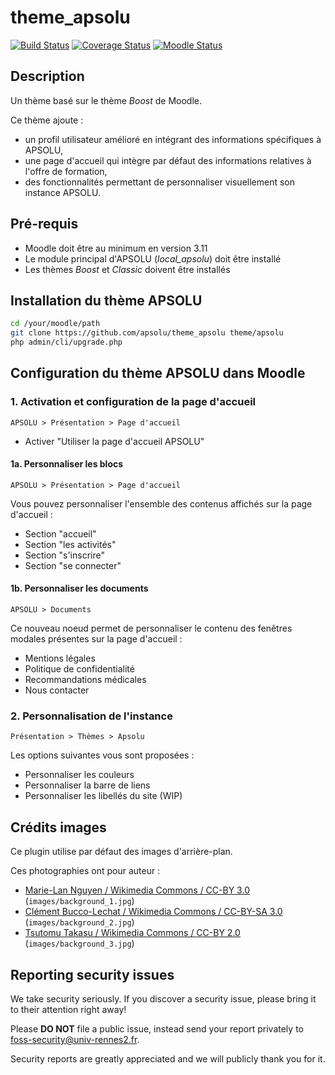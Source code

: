 # theme_apsolu

[![Build Status](https://github.com/apsolu/theme_apsolu/actions/workflows/moodle-ci.yml/badge.svg?branch=main)](https://github.com/apsolu/theme_apsolu/actions)
[![Coverage Status](https://coveralls.io/repos/github/apsolu/theme_apsolu/badge.svg?branch=main)](https://coveralls.io/github/apsolu/theme_apsolu?branch=main)
[![Moodle Status](https://img.shields.io/badge/moodle-5.0-blue)](https://moodle.org)

## Description

Un thème basé sur le thème *Boost* de Moodle.

Ce thème ajoute :
* un profil utilisateur amélioré en intégrant des informations spécifiques à APSOLU,
* une page d'accueil qui intègre par défaut des informations relatives à l'offre de formation,
* des fonctionnalités permettant de personnaliser visuellement son instance APSOLU.

## Pré-requis
* Moodle doit être au minimum en version 3.11
* Le module principal d'APSOLU (*local_apsolu*) doit être installé
* Les thèmes *Boost* et *Classic* doivent être installés

## Installation du thème APSOLU

```bash
cd /your/moodle/path
git clone https://github.com/apsolu/theme_apsolu theme/apsolu
php admin/cli/upgrade.php
```

## Configuration du thème APSOLU dans Moodle
### 1. Activation et configuration de la page d'accueil

`APSOLU > Présentation > Page d'accueil`
* Activer "Utiliser la page d'accueil APSOLU"

#### 1a. Personnaliser les blocs

`APSOLU > Présentation > Page d'accueil`

Vous pouvez personnaliser l'ensemble des contenus affichés sur la page d'accueil :
* Section "accueil"
* Section "les activités"
* Section "s'inscrire"
* Section "se connecter"

#### 1b. Personnaliser les documents

`APSOLU > Documents`

Ce nouveau noeud permet de personnaliser le contenu des fenêtres modales présentes sur la page d'accueil :
* Mentions légales
* Politique de confidentialité
* Recommandations médicales
* Nous contacter

### 2. Personnalisation de l'instance
`Présentation > Thèmes > Apsolu`

Les options suivantes vous sont proposées :
* Personnaliser les couleurs
* Personnaliser la barre de liens
* Personnaliser les libellés du site (WIP)

## Crédits images
Ce plugin utilise par défaut des images d'arrière-plan.

Ces photographies ont pour auteur :
- [Marie-Lan Nguyen / Wikimedia Commons / CC-BY 3.0](https://commons.wikimedia.org/wiki/File:Kovalev_v_Szilagyi_2013_Fencing_WCH_SMS-IN_t194135.jpg) (`images/background_1.jpg`)
- [Clément Bucco-Lechat / Wikimedia Commons / CC-BY-SA 3.0](https://commons.wikimedia.org/wiki/File:USO-Sale_Sharks_-_20131205_-_Ballon_flottant.jpg) (`images/background_2.jpg`)
- [Tsutomu Takasu / Wikimedia Commons / CC-BY 2.0](https://commons.wikimedia.org/wiki/File:Flickr_-_tpower1978_-_Aeon_Cup_%282%29.jpg) (`images/background_3.jpg`)


## Reporting security issues

We take security seriously. If you discover a security issue, please bring it
to their attention right away!

Please **DO NOT** file a public issue, instead send your report privately to
[foss-security@univ-rennes2.fr](mailto:foss-security@univ-rennes2.fr).

Security reports are greatly appreciated and we will publicly thank you for it.
